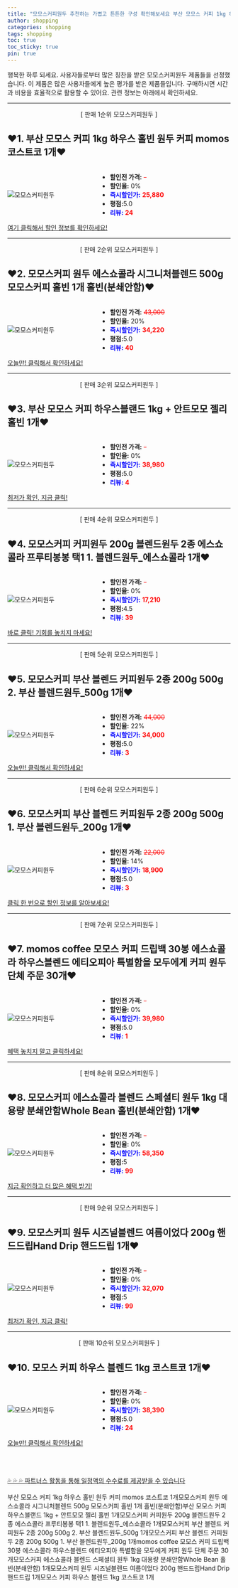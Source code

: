 ```yaml
---
title: "모모스커피원두 추천하는 가볍고 튼튼한 구성 확인해보세요 부산 모모스 커피 1kg 하우스"
author: shopping
categories: shopping
tags: shopping
toc: true
toc_sticky: true
pin: true
---
```

행복한 하루 되세요. 사용자들로부터 많은 칭찬을 받은 모모스커피원두 제품들을 선정했습니다. 이 제품은 많은 사용자들에게 높은 평가를 받은 제품들입니다. 구매하시면 시간과 비용을 효율적으로 활용할 수 있어요. 관련 정보는 아래에서 확인하세요.

---
<p class="toplist" style="margin: 0 auto; display: block; width: fit-content;">[ 판매 1순위 모모스커피원두 ]</p>

<h2><strong>❤️1. 부산 모모스 커피 1kg 하우스 홀빈 원두 커피 momos 코스트코 1개❤️</strong></h2>

<div style="display: flex; align-items: center;">
    <div style="flex: 0.4;">
        <img src="https://thumbnail6.coupangcdn.com/thumbnails/remote/230x230ex/image/vendor_inventory/6cba/b003b77ed3773563b862ad61949525c81ead2c021b7ed495804ed79eace8.JPG" alt="모모스커피원두" style="max-width: 100%;">
    </div>
    <div style="flex: 0.6; margin-left: 10px;">
        <ul>
            <li><strong>할인전 가격:</strong> <del style="color: red;">-</del></li>
            <li><strong>할인율:</strong> 0%</li>
            <li><span style='color:blue'><strong>즉시할인가:</strong></span> <span style='color:red'><strong>25,880</strong></span></li>
            <li><strong>평점:</strong>5.0</li>
            <li><span style='color:blue'><strong>리뷰:</strong></span> <span style='color:red'><strong>24</strong></span></li>
        </ul>
    </div>
</div>
<div class="center">
    <a href="https://selin100587.github.io?lptag=AF9450613&subid=githubio&pageKey=6698177963&traceid=V0-153&itemId=15504170313&vendorItemId=88373418820" class="myButton">
        여기 클릭해서 할인 정보를 확인하세요!
    </a>
</div>


---
<p class="toplist" style="margin: 0 auto; display: block; width: fit-content;">[ 판매 2순위 모모스커피원두 ]</p>

<h2><strong>❤️2. 모모스커피 원두 에스쇼콜라 시그니처블렌드 500g 모모스커피 홀빈 1개 홀빈(분쇄안함)❤️</strong></h2>

<div style="display: flex; align-items: center;">
    <div style="flex: 0.4;">
        <img src="https://thumbnail9.coupangcdn.com/thumbnails/remote/230x230ex/image/vendor_inventory/4068/c79c810ebf4a248c18ad8d44ff80d1b2118f229b8639fcdcdbdeebcdc68f.JPG" alt="모모스커피원두" style="max-width: 100%;">
    </div>
    <div style="flex: 0.6; margin-left: 10px;">
        <ul>
            <li><strong>할인전 가격:</strong> <del style="color: red;">43,000</del></li>
            <li><strong>할인율:</strong> 20%</li>
            <li><span style='color:blue'><strong>즉시할인가:</strong></span> <span style='color:red'><strong>34,220</strong></span></li>
            <li><strong>평점:</strong>5.0</li>
            <li><span style='color:blue'><strong>리뷰:</strong></span> <span style='color:red'><strong>40</strong></span></li>
        </ul>
    </div>
</div>
<div class="center">
    <a href="https://selin100587.github.io?lptag=AF9450613&subid=githubio&pageKey=6566502476&traceid=V0-153&itemId=14722966192&vendorItemId=85065201292" class="myButton">
        오늘만! 클릭해서 확인하세요!
    </a>
</div>


---
<p class="toplist" style="margin: 0 auto; display: block; width: fit-content;">[ 판매 3순위 모모스커피원두 ]</p>

<h2><strong>❤️3. 부산 모모스 커피 하우스블랜드 1kg + 안트모모 젤리 홀빈 1개❤️</strong></h2>

<div style="display: flex; align-items: center;">
    <div style="flex: 0.4;">
        <img src="https://thumbnail9.coupangcdn.com/thumbnails/remote/230x230ex/image/vendor_inventory/89dc/16d2044af95cad3fe939522a41035b2703cc3096338e5aa649252af7fb54.png" alt="모모스커피원두" style="max-width: 100%;">
    </div>
    <div style="flex: 0.6; margin-left: 10px;">
        <ul>
            <li><strong>할인전 가격:</strong> <del style="color: red;">-</del></li>
            <li><strong>할인율:</strong> 0%</li>
            <li><span style='color:blue'><strong>즉시할인가:</strong></span> <span style='color:red'><strong>38,980</strong></span></li>
            <li><strong>평점:</strong>5.0</li>
            <li><span style='color:blue'><strong>리뷰:</strong></span> <span style='color:red'><strong>4</strong></span></li>
        </ul>
    </div>
</div>
<div class="center">
    <a href="https://selin100587.github.io?lptag=AF9450613&subid=githubio&pageKey=7350471156&traceid=V0-153&itemId=18913826023&vendorItemId=85995572562" class="myButton">
        최저가 확인, 지금 클릭!
    </a>
</div>


---
<p class="toplist" style="margin: 0 auto; display: block; width: fit-content;">[ 판매 4순위 모모스커피원두 ]</p>

<h2><strong>❤️4. 모모스커피 커피원두 200g 블렌드원두 2종 에스쇼콜라 프루티봉봉 택1 1. 블렌드원두_에스쇼콜라 1개❤️</strong></h2>

<div style="display: flex; align-items: center;">
    <div style="flex: 0.4;">
        <img src="https://thumbnail7.coupangcdn.com/thumbnails/remote/230x230ex/image/vendor_inventory/a64a/9ce35fabda43036d9a7607242a16e94a4648f12d17da640c8bb445dd9c29.jpg" alt="모모스커피원두" style="max-width: 100%;">
    </div>
    <div style="flex: 0.6; margin-left: 10px;">
        <ul>
            <li><strong>할인전 가격:</strong> <del style="color: red;">-</del></li>
            <li><strong>할인율:</strong> 0%</li>
            <li><span style='color:blue'><strong>즉시할인가:</strong></span> <span style='color:red'><strong>17,210</strong></span></li>
            <li><strong>평점:</strong>4.5</li>
            <li><span style='color:blue'><strong>리뷰:</strong></span> <span style='color:red'><strong>39</strong></span></li>
        </ul>
    </div>
</div>
<div class="center">
    <a href="https://selin100587.github.io?lptag=AF9450613&subid=githubio&pageKey=7397616267&traceid=V0-153&itemId=19140243523&vendorItemId=79128162288" class="myButton">
        바로 클릭! 기회를 놓치지 마세요!
    </a>
</div>


---
<p class="toplist" style="margin: 0 auto; display: block; width: fit-content;">[ 판매 5순위 모모스커피원두 ]</p>

<h2><strong>❤️5. 모모스커피 부산 블렌드 커피원두 2종 200g 500g 2. 부산 블렌드원두_500g 1개❤️</strong></h2>

<div style="display: flex; align-items: center;">
    <div style="flex: 0.4;">
        <img src="https://thumbnail6.coupangcdn.com/thumbnails/remote/230x230ex/image/vendor_inventory/d4d5/c8b3d5ab8c883133194c9b6ce816823783f0c9eac336c6d0f02fff654a57.png" alt="모모스커피원두" style="max-width: 100%;">
    </div>
    <div style="flex: 0.6; margin-left: 10px;">
        <ul>
            <li><strong>할인전 가격:</strong> <del style="color: red;">44,000</del></li>
            <li><strong>할인율:</strong> 22%</li>
            <li><span style='color:blue'><strong>즉시할인가:</strong></span> <span style='color:red'><strong>34,000</strong></span></li>
            <li><strong>평점:</strong>5.0</li>
            <li><span style='color:blue'><strong>리뷰:</strong></span> <span style='color:red'><strong>3</strong></span></li>
        </ul>
    </div>
</div>
<div class="center">
    <a href="https://selin100587.github.io?lptag=AF9450613&subid=githubio&pageKey=7700118235&traceid=V0-153&itemId=20614089482&vendorItemId=87688428498" class="myButton">
        오늘만! 클릭해서 확인하세요!
    </a>
</div>


---
<p class="toplist" style="margin: 0 auto; display: block; width: fit-content;">[ 판매 6순위 모모스커피원두 ]</p>

<h2><strong>❤️6. 모모스커피 부산 블렌드 커피원두 2종 200g 500g 1. 부산 블렌드원두_200g 1개❤️</strong></h2>

<div style="display: flex; align-items: center;">
    <div style="flex: 0.4;">
        <img src="https://thumbnail6.coupangcdn.com/thumbnails/remote/230x230ex/image/vendor_inventory/d4d5/c8b3d5ab8c883133194c9b6ce816823783f0c9eac336c6d0f02fff654a57.png" alt="모모스커피원두" style="max-width: 100%;">
    </div>
    <div style="flex: 0.6; margin-left: 10px;">
        <ul>
            <li><strong>할인전 가격:</strong> <del style="color: red;">22,000</del></li>
            <li><strong>할인율:</strong> 14%</li>
            <li><span style='color:blue'><strong>즉시할인가:</strong></span> <span style='color:red'><strong>18,900</strong></span></li>
            <li><strong>평점:</strong>5.0</li>
            <li><span style='color:blue'><strong>리뷰:</strong></span> <span style='color:red'><strong>3</strong></span></li>
        </ul>
    </div>
</div>
<div class="center">
    <a href="https://selin100587.github.io?lptag=AF9450613&subid=githubio&pageKey=7700118235&traceid=V0-153&itemId=20614089481&vendorItemId=87688428478" class="myButton">
        클릭 한 번으로 할인 정보를 알아보세요!
    </a>
</div>


---
<p class="toplist" style="margin: 0 auto; display: block; width: fit-content;">[ 판매 7순위 모모스커피원두 ]</p>

<h2><strong>❤️7. momos coffee 모모스 커피 드립백 30봉 에스쇼콜라 하우스블렌드 에티오피아 특별함을 모두에게 커피 원두 단체 주문 30개❤️</strong></h2>

<div style="display: flex; align-items: center;">
    <div style="flex: 0.4;">
        <img src="https://thumbnail10.coupangcdn.com/thumbnails/remote/230x230ex/image/vendor_inventory/5067/2f89b15da04e8e0373b3023193a2f4f986552ffa847d5c0fad0a43bc1ffe.png" alt="모모스커피원두" style="max-width: 100%;">
    </div>
    <div style="flex: 0.6; margin-left: 10px;">
        <ul>
            <li><strong>할인전 가격:</strong> <del style="color: red;">-</del></li>
            <li><strong>할인율:</strong> 0%</li>
            <li><span style='color:blue'><strong>즉시할인가:</strong></span> <span style='color:red'><strong>39,980</strong></span></li>
            <li><strong>평점:</strong>5.0</li>
            <li><span style='color:blue'><strong>리뷰:</strong></span> <span style='color:red'><strong>1</strong></span></li>
        </ul>
    </div>
</div>
<div class="center">
    <a href="https://selin100587.github.io?lptag=AF9450613&subid=githubio&pageKey=7856329943&traceid=V0-153&itemId=19110328432&vendorItemId=84724732743" class="myButton">
        혜택 놓치지 말고 클릭하세요!
    </a>
</div>


---
<p class="toplist" style="margin: 0 auto; display: block; width: fit-content;">[ 판매 8순위 모모스커피원두 ]</p>

<h2><strong>❤️8. 모모스커피 에스쇼콜라 블렌드 스페셜티 원두 1kg 대용량 분쇄안함Whole Bean 홀빈(분쇄안함) 1개❤️</strong></h2>

<div style="display: flex; align-items: center;">
    <div style="flex: 0.4;">
        <img src="https://thumbnail7.coupangcdn.com/thumbnails/remote/230x230ex/image/vendor_inventory/4edf/cc16c7488d19cffd5f3818e1c1af42a0f8caba0ad89fac9d2164b5500f42.png" alt="모모스커피원두" style="max-width: 100%;">
    </div>
    <div style="flex: 0.6; margin-left: 10px;">
        <ul>
            <li><strong>할인전 가격:</strong> <del style="color: red;">-</del></li>
            <li><strong>할인율:</strong> 0%</li>
            <li><span style='color:blue'><strong>즉시할인가:</strong></span> <span style='color:red'><strong>58,350</strong></span></li>
            <li><strong>평점:</strong>5</li>
            <li><span style='color:blue'><strong>리뷰:</strong></span> <span style='color:red'><strong>99</strong></span></li>
        </ul>
    </div>
</div>
<div class="center">
    <a href="https://selin100587.github.io?lptag=AF9450613&subid=githubio&pageKey=8149671847&traceid=V0-153&itemId=23185481171&vendorItemId=90218156393" class="myButton">
        지금 확인하고 더 많은 혜택 받기!
    </a>
</div>


---
<p class="toplist" style="margin: 0 auto; display: block; width: fit-content;">[ 판매 9순위 모모스커피원두 ]</p>

<h2><strong>❤️9. 모모스커피 원두 시즈널블렌드 여름이었다 200g 핸드드립Hand Drip 핸드드립 1개❤️</strong></h2>

<div style="display: flex; align-items: center;">
    <div style="flex: 0.4;">
        <img src="https://thumbnail7.coupangcdn.com/thumbnails/remote/230x230ex/image/vendor_inventory/3e4d/8bee626d226f33a253adacb8a09f561a005ee11106d5f18ee5169a822e69.png" alt="모모스커피원두" style="max-width: 100%;">
    </div>
    <div style="flex: 0.6; margin-left: 10px;">
        <ul>
            <li><strong>할인전 가격:</strong> <del style="color: red;">-</del></li>
            <li><strong>할인율:</strong> 0%</li>
            <li><span style='color:blue'><strong>즉시할인가:</strong></span> <span style='color:red'><strong>32,070</strong></span></li>
            <li><strong>평점:</strong>5</li>
            <li><span style='color:blue'><strong>리뷰:</strong></span> <span style='color:red'><strong>99</strong></span></li>
        </ul>
    </div>
</div>
<div class="center">
    <a href="https://selin100587.github.io?lptag=AF9450613&subid=githubio&pageKey=8213875852&traceid=V0-153&itemId=23585729923&vendorItemId=90611610093" class="myButton">
        최저가 확인, 지금 클릭!
    </a>
</div>


---
<p class="toplist" style="margin: 0 auto; display: block; width: fit-content;">[ 판매 10순위 모모스커피원두 ]</p>

<h2><strong>❤️10. 모모스 커피 하우스 블렌드 1kg 코스트코 1개❤️</strong></h2>

<div style="display: flex; align-items: center;">
    <div style="flex: 0.4;">
        <img src="https://thumbnail7.coupangcdn.com/thumbnails/remote/230x230ex/image/vendor_inventory/27bf/1e4c4cc34e8e84b84de7d21db7165891c27433ff4ffbc486396a6364483b.jpg" alt="모모스커피원두" style="max-width: 100%;">
    </div>
    <div style="flex: 0.6; margin-left: 10px;">
        <ul>
            <li><strong>할인전 가격:</strong> <del style="color: red;">-</del></li>
            <li><strong>할인율:</strong> 0%</li>
            <li><span style='color:blue'><strong>즉시할인가:</strong></span> <span style='color:red'><strong>38,390</strong></span></li>
            <li><strong>평점:</strong>5.0</li>
            <li><span style='color:blue'><strong>리뷰:</strong></span> <span style='color:red'><strong>24</strong></span></li>
        </ul>
    </div>
</div>
<div class="center">
    <a href="https://selin100587.github.io?lptag=AF9450613&subid=githubio&pageKey=6698177963&traceid=V0-153&itemId=21322701741&vendorItemId=90466925535" class="myButton">
        오늘만! 클릭해서 확인하세요!
    </a>
</div>

<br><br><br>[💦 💦 💦 파트너스 활동을 통해 일정액의 수수료를 제공받을 수 있습니다](https://link.coupang.com/a/bcpT2c)<br><br>부산 모모스 커피 1kg 하우스 홀빈 원두 커피 momos 코스트코 1개모모스커피 원두 에스쇼콜라 시그니처블렌드 500g 모모스커피 홀빈 1개 홀빈(분쇄안함)부산 모모스 커피 하우스블랜드 1kg + 안트모모 젤리 홀빈 1개모모스커피 커피원두 200g 블렌드원두 2종 에스쇼콜라 프루티봉봉 택1 1. 블렌드원두_에스쇼콜라 1개모모스커피 부산 블렌드 커피원두 2종 200g 500g 2. 부산 블렌드원두_500g 1개모모스커피 부산 블렌드 커피원두 2종 200g 500g 1. 부산 블렌드원두_200g 1개momos coffee 모모스 커피 드립백 30봉 에스쇼콜라 하우스블렌드 에티오피아 특별함을 모두에게 커피 원두 단체 주문 30개모모스커피 에스쇼콜라 블렌드 스페셜티 원두 1kg 대용량 분쇄안함Whole Bean 홀빈(분쇄안함) 1개모모스커피 원두 시즈널블렌드 여름이었다 200g 핸드드립Hand Drip 핸드드립 1개모모스 커피 하우스 블렌드 1kg 코스트코 1개